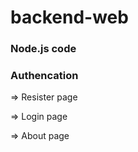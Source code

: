 # backend-web

### Node.js code

### Authencation  

=> Resister page

=> Login page

=> About page

